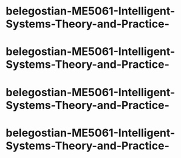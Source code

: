 # belegostian-ME5061-Intelligent-Systems-Theory-and-Practice-
# belegostian-ME5061-Intelligent-Systems-Theory-and-Practice-
# belegostian-ME5061-Intelligent-Systems-Theory-and-Practice-
# belegostian-ME5061-Intelligent-Systems-Theory-and-Practice-
